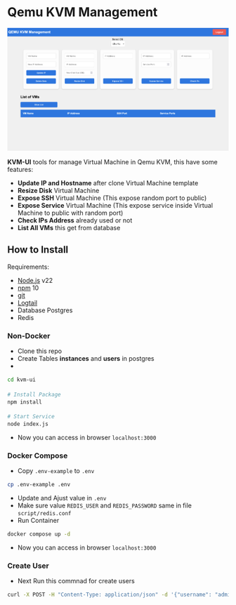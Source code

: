 # Qemu KVM Management
![Alt text](./img/img-01.png "a title")

**KVM-UI** tools for manage Virtual Machine in Qemu KVM, this have some features: 
- **Update IP and Hostname** after clone Virtual Machine template
- **Resize Disk** Virtual Machine
- **Expose SSH** Virtual Machine (This expose random port to public)
- **Expose Service** Virtual Machine (This expose service inside Virtual Machine to public with random port)
- **Check IPs Address** already used or not
- **List All VMs** this get from database

## How to Install
Requirements:
- [Node.js](https://nodejs.org/en/download/) v22
- [npm](https://docs.npmjs.com/cli/) 10
- [git](https://pm2.keymetrics.io/)
- [Logtail](https://betterstack.com/logs)
- Database Postgres
- Redis

### Non-Docker
- Clone this repo
- Create Tables **instances** and **users** in postgres
- 
```bash
cd kvm-ui

# Install Package
npm install

# Start Service
node index.js
```
- Now you can access in browser `localhost:3000`

### Docker Compose
- Copy `.env-example` to `.env`
```bash
cp .env-example .env
```
- Update and Ajust value in `.env`
- Make sure value `REDIS_USER` and `REDIS_PASSWORD` same in file `script/redis.conf`
- Run Container
```bash
docker compose up -d
```
- Now you can access in browser `localhost:3000`

### Create User
- Next Run this commnad for create users
```bash
curl -X POST -H "Content-Type: application/json" -d '{"username": "admin", "password": "randompassword"}' http://localhost:3000/register
```
